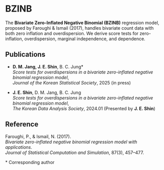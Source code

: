 # BZINB

The **Bivariate Zero-Inflated Negative Binomial (BZINB)** regression model, proposed by Faroughi & Ismail (2017), handles bivariate count data with both zero inflation and overdispersion. We derive score tests for zero-inflation, overdispersion, marginal independence, and dependence.

## Publications

- **D. M. Jang, J. E. Shin**, B. C. Jung\*  
  _Score tests for overdispersions in a bivariate zero-inflated negative binomial regression model_,  
  *Journal of the Korean Statistical Society*, 2025 (in press)

- **J. E. Shin**, D. M. Jang, B. C. Jung  
  _Score tests for overdispersions in a bivariate zero-inflated negative binomial regression model_,  
  *The Korean Data Analysis Society*, 2024.01 (Presented by **J. E. Shin**)

## Reference

Faroughi, P., & Ismail, N. (2017).  
_Bivariate zero-inflated negative binomial regression model with applications_.  
*Journal of Statistical Computation and Simulation*, 87(3), 457–477.

\* Corresponding author
